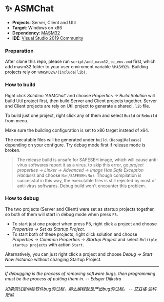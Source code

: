 # ✨ ASMChat

- **Projects**: Server, Client and Util
- **Target**: Windows on x86
- **Dependency**: [MASM32](https://www.masm32.com/)
- **IDE**: [Visual Studio 2019 Community](https://visualstudio.microsoft.com/vs/older-downloads/)


### Preparation
After clone this repo, please run `script/add_masm32_to_env.cmd` first, which add masm32 folder to your user enviroment variable `%MASM32%`. Building projects rely on `%MASM32%/(include|lib)`.


### How to build

Right click *Solution 'ASMChat'* and choose *Properties → Build Solution* will build Util project first, then build Server and Client projects together. Server and Client projects are rely on Util project to generate a shared `.lib` file.

To build just one project, right click any of them and select `Build` or `Rebuild` from menu.

Make sure the building configuration is set to x86 target instead of x64.

The executable files will be generated under `build.(Debug|Release)` depending on your configure. Try debug mode first if release mode is broken.

> The release build is unsafe for SAFESEH image, which will cause anti-virus softwares report it as a virus. to skip this error, go *project properties → Linker → Advanced → Image Has Safe Exception Handlers* and choose `No(/SAFESEH:No)`. Though compilation is successful in this way, the executable files is still rejected by most of anti-virus softwares. Debug build won't encounter this problem.


### How to debug

The two projects (Server and Client) were set as startup projects together, so both of them will start in debug mode when press `F5`.

- To start just one project when press F5, right click a project and choose *Properties → Set as Startup Project*.
- To start both of these projects, right click solution and choose *Properties → Common Properties → Startup Project* and select `Multiple startup projects` with action `Start`.

Alternatively, you can just right click a project and choose *Debug → Start New Instance* without changing Startup Project.


------

*If debugging is the process of removing software bugs, then programming must be the process of putting them in. -- Edsger Dijkstra*

*如果调试是消除软件bug的过程，那么编程就是产出bug的过程。 -- 艾兹格·迪科斯彻*
